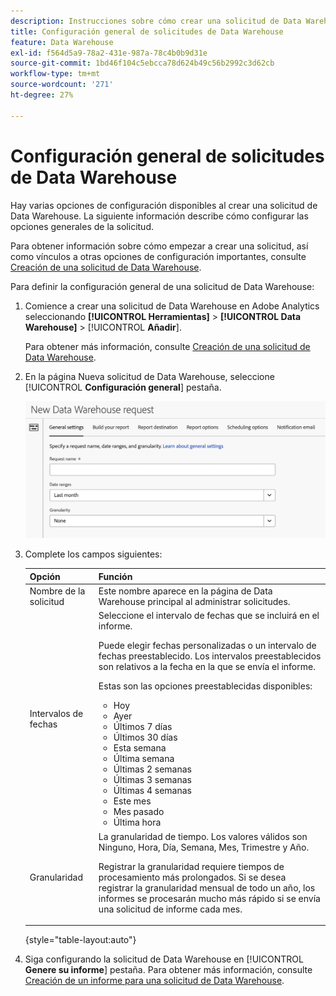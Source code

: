 ```yaml
---
description: Instrucciones sobre cómo crear una solicitud de Data Warehouse.
title: Configuración general de solicitudes de Data Warehouse
feature: Data Warehouse
exl-id: f564d5a9-78a2-431e-987a-78c4b0b9d31e
source-git-commit: 1bd46f104c5ebcca78d624b49c56b2992c3d62cb
workflow-type: tm+mt
source-wordcount: '271'
ht-degree: 27%

---
```


# Configuración general de solicitudes de Data Warehouse

Hay varias opciones de configuración disponibles al crear una solicitud de Data Warehouse. La siguiente información describe cómo configurar las opciones generales de la solicitud.

Para obtener información sobre cómo empezar a crear una solicitud, así como vínculos a otras opciones de configuración importantes, consulte [Creación de una solicitud de Data Warehouse](/help/export/data-warehouse/create-request/t-dw-create-request.md).

Para definir la configuración general de una solicitud de Data Warehouse:

1. Comience a crear una solicitud de Data Warehouse en Adobe Analytics seleccionando **[!UICONTROL Herramientas]** > **[!UICONTROL Data Warehouse]** > [!UICONTROL **Añadir**].

   Para obtener más información, consulte [Creación de una solicitud de Data Warehouse](/help/export/data-warehouse/create-request/t-dw-create-request.md).

1. En la página Nueva solicitud de Data Warehouse, seleccione [!UICONTROL **Configuración general**] pestaña.

   ![Pestaña Destino del informe](assets/dw-general-settings.png)

1. Complete los campos siguientes:

   | Opción | Función |
   |---------|----------|
   | Nombre de la solicitud | Este nombre aparece en la página de Data Warehouse principal al administrar solicitudes. |
   | Intervalos de fechas | Seleccione el intervalo de fechas que se incluirá en el informe. <p>Puede elegir fechas personalizadas o un intervalo de fechas preestablecido. Los intervalos preestablecidos son relativos a la fecha en la que se envía el informe.</p><p>Estas son las opciones preestablecidas disponibles:</p><ul><li>Hoy</li><li>Ayer</li><li>Últimos 7 días</li><li>Últimos 30 días</li><li>Esta semana</li><li>Última semana</li><li>Últimas 2 semanas</li><li>Últimas 3 semanas</li><li>Últimas 4 semanas</li><li>Este mes</li><li>Mes pasado</li><li>Última hora</li></ul> |
   | Granularidad | <!--what does this setting do? It's not the schedule/frequency... --> La granularidad de tiempo. Los valores válidos son Ninguno, Hora, Día, Semana, Mes, Trimestre y Año.<p>Registrar la granularidad requiere tiempos de procesamiento más prolongados. Si se desea registrar la granularidad mensual de todo un año, los informes se procesarán mucho más rápido si se envía una solicitud de informe cada mes.</p> |

   {style="table-layout:auto"}

1. Siga configurando la solicitud de Data Warehouse en [!UICONTROL **Genere su informe**] pestaña. Para obtener más información, consulte [Creación de un informe para una solicitud de Data Warehouse](/help/export/data-warehouse/create-request/dw-request-build-report.md).
